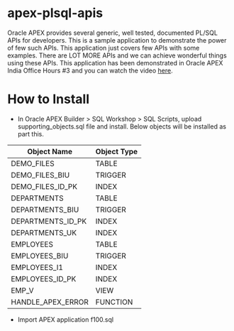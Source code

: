 # apex-plsql-apis
 Oracle APEX provides several generic, well tested, documented PL/SQL APIs for developers. This is a sample application to demonstrate the power of few such APIs. This application just covers few APIs with some examples. There are LOT MORE APIs and we can achieve wonderful things using these APIs.
 This application has been demonstrated in Oracle APEX India Office Hours #3 and you can watch the video [here].  
# How to Install
  * In Oracle APEX Builder > SQL Workshop > SQL Scripts, upload supporting_objects.sql file and install. Below objects will be installed as part this.
  
  | Object Name | Object Type |
  | ------ | ------ |
  |DEMO_FILES|TABLE|
  |DEMO_FILES_BIU|TRIGGER|
  |DEMO_FILES_ID_PK|INDEX|
  |DEPARTMENTS|TABLE|
  |DEPARTMENTS_BIU|TRIGGER|
  |DEPARTMENTS_ID_PK|INDEX|
  |DEPARTMENTS_UK|INDEX|
  |EMPLOYEES|TABLE|
  |EMPLOYEES_BIU|TRIGGER|
  |EMPLOYEES_I1|INDEX|
  |EMPLOYEES_ID_PK|INDEX|
  |EMP_V|VIEW|
  |HANDLE_APEX_ERROR|FUNCTION|  
  
  * Import APEX application f100.sql  
 
 [here]: <https://www.youtube.com/watch?v=6bMgLxPN2W8>
 